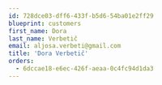 ```yaml
---
id: 728dce03-dff6-433f-b5d6-54ba01e2ff29
blueprint: customers
first_name: Dora
last_name: Verbetič
email: aljosa.verbeti@gmail.com
title: 'Dora Verbetič'
orders:
  - 6dccae18-e6ec-426f-aeaa-0c4fc94d1da3
---
```


